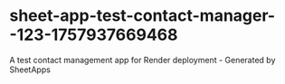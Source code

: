 # sheet-app-test-contact-manager--123-1757937669468
A test contact management app for Render deployment - Generated by SheetApps
